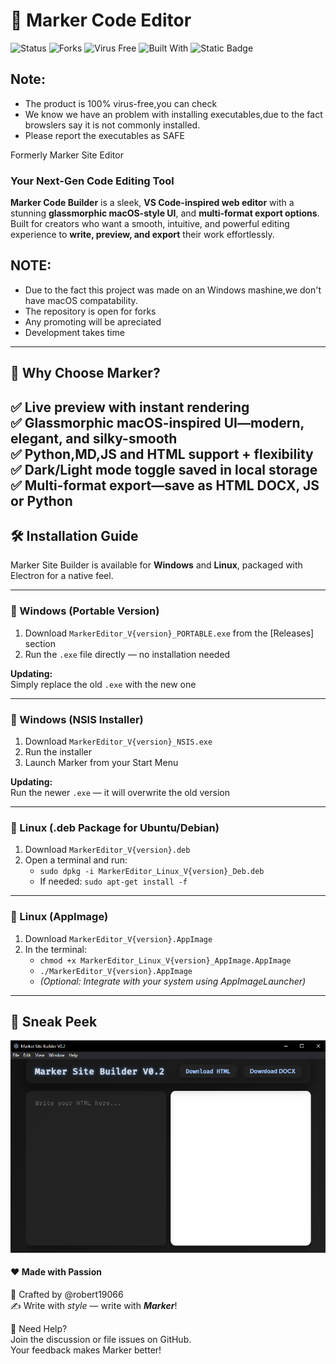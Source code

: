 <!-- markdownlint-configure-file {
  "MD013": {
    "code_blocks": false,
    "tables": false
  },
  "MD033": false,
  "MD041": false
} -->
# 🚀 Marker Code Editor
![Status](https://img.shields.io/badge/Repository%20Status-Maintained-brightgreen) 
![Forks](https://img.shields.io/badge/Forks-Open-blue) 
![Virus Free](https://img.shields.io/badge/Virus--free-Yes-success) 
![Built With](https://img.shields.io/badge/Built%20with-JavaScript-yellow) 
![Static Badge](https://img.shields.io/badge/V5-cyan?style=flat&label=Latest%20Version)

 

## Note:
- The product is 100% virus-free,you can check
- We know we have an problem with installing executables,due to the fact browslers say it is not commonly installed.
- Please report the executables as SAFE

Formerly Marker Site Editor

### **Your Next-Gen Code Editing Tool**  

**Marker Code Builder** is a sleek, **VS Code-inspired web editor** with a stunning **glassmorphic macOS-style UI**,  and **multi-format export options**.  
Built for creators who want a smooth, intuitive, and powerful editing experience to **write, preview, and export** their work effortlessly.  
## NOTE:
- Due to the fact this project was made on an Windows mashine,we don't have macOS compatability.
- The repository is open for forks
- Any promoting will be apreciated
- Development takes time

---




## 🌟 **Why Choose Marker?**  
✅ **Live preview** with instant rendering  
✅ **Glassmorphic macOS-inspired UI**—modern, elegant, and silky-smooth  
✅ **Python,MD,JS and HTML support + flexibility**  
✅ **Dark/Light mode toggle saved in local storage**  
✅ **Multi-format export**—save as **HTML** **DOCX**, **JS** or **Python**
---

## 🛠️ **Installation Guide**  
Marker Site Builder is available for **Windows** and **Linux**, packaged with Electron for a native feel.

---

### 🔹 Windows (Portable Version)  
1. Download `MarkerEditor_V{version}_PORTABLE.exe` from the [Releases] section  
2. Run the `.exe` file directly — no installation needed  

**Updating:**  
Simply replace the old `.exe` with the new one

---

### 🔹 Windows (NSIS Installer)  
1. Download `MarkerEditor_V{version}_NSIS.exe`  
2. Run the installer  
3. Launch Marker from your Start Menu  

**Updating:**  
Run the newer `.exe` — it will overwrite the old version

---

### 🔹 Linux (.deb Package for Ubuntu/Debian)  
1. Download `MarkerEditor_V{version}.deb`  
2. Open a terminal and run:  
   - `sudo dpkg -i MarkerEditor_Linux_V{version}_Deb.deb`  
   - If needed: `sudo apt-get install -f`

---

### 🔹 Linux (AppImage)  
1. Download `MarkerEditor_V{version}.AppImage`  
2. In the terminal:  
   - `chmod +x MarkerEditor_Linux_V{version}_AppImage.AppImage`  
   - `./MarkerEditor_V{version}.AppImage`  
   - *(Optional: Integrate with your system using AppImageLauncher)*

---


## 📸 Sneak Peek
![photo](./images/Capture.png)



#### ❤️ Made with Passion
🔹 Crafted by @robert19066  
✍ Write with _style_ — write with _**Marker**_!

📢 Need Help?  
Join the discussion or file issues on GitHub.  
Your feedback makes Marker better!
